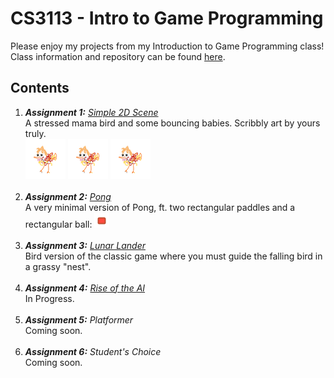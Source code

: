 # CS3113 - Intro to Game Programming
Please enjoy my projects from my Introduction to Game Programming class! Class information and repository can be found [here](https://github.com/carmineguida/CS3113).

## Contents
1. _**Assignment 1:** [Simple 2D Scene](https://github.com/mkarroqe/CS3113/blob/master/Simple-Birdie/README.md)_ <br/> A stressed mama bird and some bouncing babies. Scribbly art by yours truly. <br/> ![baby birdie](https://raw.githubusercontent.com/mkarroqe/CS3113/master/Class%20Material/Assets/2D%20Sprites/baby_birdie.png) ![baby birdie](https://raw.githubusercontent.com/mkarroqe/CS3113/master/Class%20Material/Assets/2D%20Sprites/baby_birdie.png) ![baby birdie](https://raw.githubusercontent.com/mkarroqe/CS3113/master/Class%20Material/Assets/2D%20Sprites/baby_birdie.png) <br /><br />
2. _**Assignment 2:** [Pong](https://github.com/mkarroqe/CS3113/tree/master/Pong)_ <br/> A very minimal version of Pong, ft. two rectangular paddles and a rectangular ball: ![ball](https://github.com/mkarroqe/CS3113/blob/master/Pong/ball.png) <br /><br />
3. _**Assignment 3:** [Lunar Lander](https://github.com/mkarroqe/CS3113/tree/master/Lunar-Lander)_ <br/> Bird version of the classic game where you must guide the falling bird in a grassy "nest". <br /><br />
4. _**Assignment 4:** [Rise of the AI](https://github.com/mkarroqe/CS3113/blob/master/AI-Scene/README.md)_ <br/> In Progress. <br /><br />
5. _**Assignment 5:** Platformer_ <br/> Coming soon. <br /><br />
6. _**Assignment 6:** Student's Choice_ <br/> Coming soon. <br /><br />
